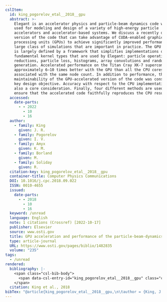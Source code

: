 ```yaml
---
cslItem:
  id: king_pogorelov_etal__2018__gpu
  abstract: >-
    Elegant is an accelerator physics and particle-beam dynamics code widely
    used for modeling and design of a variety of high-energy particle
    accelerators and accelerator-based systems. We discuss a recently developed
    version of the code that can take advantage of CUDA-enabled graphics
    processing units (GPUs) to achieve significantly improved performance for a
    large class of simulations that are important in practice. The GPU version
    is largely defined by a framework that simplifies implementations of the
    fundamental kernel types that are used by Elegant: particle operations,
    reductions, particle loss, histograms, array convolutions and random number
    generation. Accelerated performance on the Titan Cray XK-7 supercomputer is
    approximately 6–10 times better with the GPU than all the CPU cores
    associated with the same node count. In addition to performance, the
    maintainability of the GPU-accelerated version of the code was considered a
    key design objective. Accuracy with respect to the CPU implementation is
    also a core consideration. Finally, four different methods are used to
    ensure that the accelerated code faithfully reproduces the CPU results.
  accessed:
    date-parts:
      - - 2022
        - 10
        - 16
  author:
    - family: King
      given: J. R.
    - family: Pogorelov
      given: I. V.
    - family: Amyx
      given: K. M.
    - family: Borland
      given: M.
    - family: Soliday
      given: R.
  citation-key: king_pogorelov_etal__2018__gpu
  container-title: Computer Physics Communications
  DOI: 10.1016/j.cpc.2018.09.022
  ISSN: 0010-4655
  issued:
    date-parts:
      - - 2018
        - 10
        - 16
  keyword: /unread
  language: English
  note: 1 citations (Crossref) [2022-10-17]
  publisher: Elsevier
  source: www.osti.gov
  title: GPU acceleration and performance of the particle-beam-dynamics code Elegant
  type: article-journal
  URL: https://www.osti.gov/pages/biblio/1482835
  volume: "235"
tags:
  - /unread
rendered:
  bibliography: |-
    <span class="csl-bib-body">
      <span data-csl-entry-id="king_pogorelov_etal__2018__gpu" class="csl-entry">King, J. R., Pogorelov, I. V., Amyx, K. M., Borland, M., &#38; Soliday, R. 2018. GPU acceleration and performance of the particle-beam-dynamics code Elegant. <i>Computer Physics Communications</i>, <i>235</i>. <a href='https://doi.org/10.1016/j.cpc.2018.09.022'>https://doi.org/10.1016/j.cpc.2018.09.022</a></span>
    </span>
  citation: King et al., 2018
bibTex: "@article{king_pogorelov_etal__2018__gpu,\n\tauthor = {King, J. R. and Pogorelov, I. V. and Amyx, K. M. and Borland, M. and Soliday, R.},\n\tjournal = {Computer Physics Communications},\n\tyear = {2018},\n\tmonth = {oct 16},\n\tnote = {1 citations (Crossref) [2022-10-17]},\n\tpublisher = {Elsevier},\n\ttitle = {GPU acceleration and performance of the particle-beam-dynamics code {Elegant}},\n\tvolume = {235},\n}\n\n"
---
```

